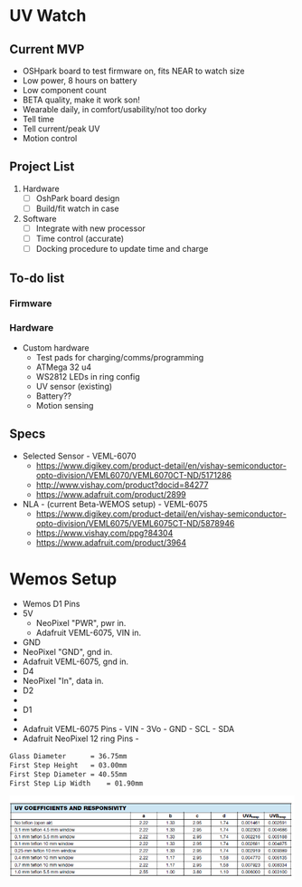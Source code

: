 # UV Watch
## Current MVP
 - OSHpark board to test firmware on, fits NEAR to watch size
 - Low power, 8 hours on battery
 - Low component count
 - BETA quality, make it work son!
 - Wearable daily, in comfort/usability/not too dorky
 - Tell time
 - Tell current/peak UV
 - Motion control
 
## Project List
1. Hardware
   - [ ] OshPark board design
   - [ ] Build/fit watch in case
   
2. Software
   - [ ] Integrate with new processor
   - [ ] Time control (accurate)
   - [ ] Docking procedure to update time and charge
   
## To-do list
### Firmware
### Hardware
- Custom hardware 
  - Test pads for charging/comms/programming
  - ATMega 32 u4
  - WS2812 LEDs in ring config
  - UV sensor (existing)
  - Battery??
  - Motion sensing

## Specs
   - Selected Sensor - VEML-6070
     - https://www.digikey.com/product-detail/en/vishay-semiconductor-opto-division/VEML6070/VEML6070CT-ND/5171286
     - http://www.vishay.com/product?docid=84277
     - https://www.adafruit.com/product/2899
   - NLA - (current Beta-WEMOS setup) - VEML-6075
     - https://www.digikey.com/product-detail/en/vishay-semiconductor-opto-division/VEML6075/VEML6075CT-ND/5878946
     - https://www.vishay.com/ppg?84304
     - https://www.adafruit.com/product/3964
# Wemos Setup
  - Wemos D1 Pins
  - 5V
    - NeoPixel "PWR", pwr in.
    - Adafruit VEML-6075, VIN in.
  - GND
   - NeoPixel "GND", gnd in. 
   - Adafruit VEML-6075, gnd in. 
  - D4
   - NeoPixel "In", data in.
  - D2
   - 
  - D1
   - 
   - Adafruit VEML-6075 Pins
   	- VIN
	- 3Vo
	- GND
	- SCL
	- SDA
   - Adafruit NeoPixel 12 ring Pins	
	- 

	Glass Diameter 		= 36.75mm
	First Step Height	= 03.00mm
	First Step Diameter	= 40.55mm
	First Step Lip Width 	= 01.90mm
	
![alt text](https://github.com/ryanredbaron/UV-Watch/blob/master/Specifications/adafruit_products_image.png?raw=true)
